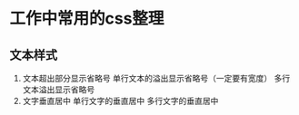 # 工作中常用的css整理

## 文本样式
1. 文本超出部分显示省略号
   单行文本的溢出显示省略号（一定要有宽度）
   多行文本溢出显示省略号
2. 文字垂直居中
   单行文字的垂直居中
   多行文字的垂直居中